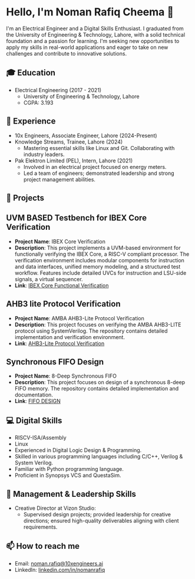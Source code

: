 # Hello, I'm Noman Rafiq Cheema 👋

I'm an Electrical Engineer and a Digital Skills Enthusiast. I graduated from the University of Engineering & Technology, Lahore, with a solid technical foundation and a passion for learning. I'm seeking new opportunities to apply my skills in real-world applications and eager to take on new challenges and contribute to innovative solutions.

## 🎓 Education
- Electrical Engineering (2017 - 2021)
  - University of Engineering & Technology, Lahore
  - CGPA: 3.193

## 💼 Experience
- 10x Engineers, Associate Engineer, Lahore (2024-Present)
- Knowledge Streams, Trainee, Lahore (2024)
  - Mastering essential skills like Linux and Git.
Collaborating with industry leaders.
- Pak Elektron Limited (PEL), Intern, Lahore (2021)
  - Involved in an electrical project focused on energy meters.
  - Led a team of engineers; demonstrated leadership and strong project management abilities.

## 🚀 Projects
## UVM BASED Testbench for IBEX Core Verification  
- **Project Name**: IBEX Core Verification  
- **Description**: This project implements a UVM-based environment for functionally verifying the IBEX Core, a RISC-V compliant processor. The verification environment includes modular components for instruction and data interfaces, unified memory modeling, and a structured test workflow. Features include detailed UVCs for instruction and LSU-side signals, a virtual sequencer.
- **Link**: [IBEX Core Functional Verification](https://github.com/Noman-10xe/UVM-1/tree/main/Capstone-Project)  

## AHB3 lite Protocol Verification
- **Project Name**: AMBA AHB3-Lite Protocol Verification
- **Description**: This project focuses on verifying the AMBA AHB3-LITE protocol using SystemVerilog. The repository contains detailed implementation and verification environment.
- **Link**: [AHB3-Lite Protocol Verification](https://github.com/Noman-10xe/SV-for-Verification/tree/main/Final-Project/AMBA-AHB3-PROTOCOL-Verification)

## Synchronous FIFO Design
- **Project Name**: 8-Deep Synchronous FIFO
- **Description**: This project focuses on design of a synchronous 8-deep FIFO memory. The repository contains detailed implementation and documentation.
- **Link**: [FIFO DESIGN](https://github.com/Noman-10xe/DSD-DLD/tree/main/FIFO%20Design)

## 💻 Digital Skills 
- RISCV-ISA/Assembly
- Linux
- Experienced in Digital Logic Design & Programming.
- Skilled in various programming languages including C/C++, Verilog & System Verilog.
- Familiar with Python programming language.
- Proficient in Synopsys VCS and QuestaSim.

## 🎨 Management & Leadership Skills 
- Creative Director at Vizon Studio:
  - Supervised design projects; provided leadership for creative directions; ensured high-quality deliverables aligning with client requirements.

## 📫 How to reach me
- Email: noman.rafiq@10xengineers.ai
- LinkedIn: [linkedin.com/in/nomanrafiq](https://www.linkedin.com/in/ImNomanCR7/)
